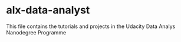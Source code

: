 # alx-data-analyst
 This file contains the tutorials and projects in the Udacity Data Analys Nanodegree Programme
